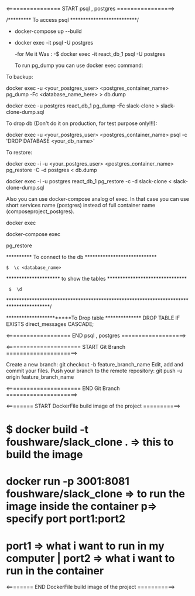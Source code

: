 <================ START   psql  , postgres  =================>

/********* To access psql **************************/
  
 * docker-compose up --build
 * docker exec -it <name of the container with run the db> psql -U postgres

    -for Me it Was :
    -$ docker exec -it react_db_1  psql -U postgres

    To run pg_dump you can use docker exec command:

To backup:

docker exec -u <your_postgres_user> <postgres_container_name> pg_dump -Fc <database_name_here> > db.dump

docker exec    -u postgres react_db_1  pg_dump -Fc slack-clone > slack-clone-dump.sql


To drop db (Don't do it on production, for test purpose only!!!):

docker exec -u <your_postgres_user> <postgres_container_name> psql -c 'DROP DATABASE <your_db_name>'

To restore:

docker exec -i -u <your_postgres_user> <postgres_container_name> pg_restore -C -d postgres < db.dump

docker exec  -i  -u postgres react_db_1  pg_restore -c -d slack-clone < slack-clone-dump.sql


Also you can use docker-compose analog of exec. In that case you can use short services name (postgres) instead of full container name (composeproject_postgres).

docker exec

docker-compose exec

pg_restore

 ********** To connect to the db **************************** 

    $  \c <database_name>

 ********************* to show the tables *******************************

     $  \d

****************************************************************************************/

************************To Drop table **************
DROP TABLE IF EXISTS direct_messages  CASCADE; 

<=================== END   psql  , postgres  ===================>

<====================== START  Git Branch =====================>

Create a new branch:
git checkout -b feature_branch_name
Edit, add and commit your files.
Push your branch to the remote repository:
git push -u origin feature_branch_name

<====================== END  Git Branch =====================>

<======== START DockerFile build image of the project ===========>

# $ docker build -t foushware/slack_clone .    => this to build the image 

# docker run -p 3001:8081 foushware/slack_clone => to run the image inside the container  p=> specify port  port1:port2

# port1 => what i want to run in my computer    |  port2 => what i want to run in the container

<======== END DockerFile build image of the project ===========>
